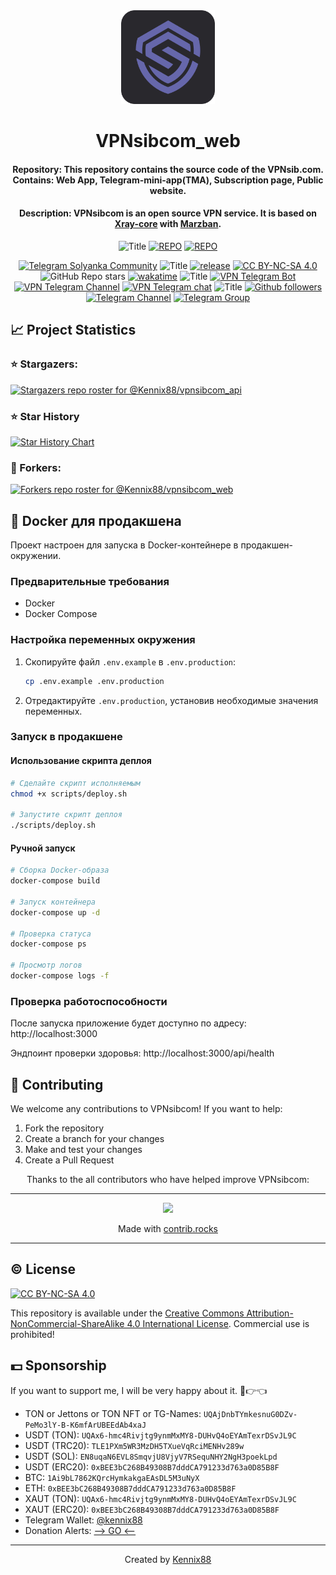 <div align="center">

<a href="https://t.me/vpnsibcom_bot" target='_blank'>
    <img src="logo.png" width='150' />
</a>

# VPNsibcom_web

#### **Repository**: This repository contains the source code of the VPNsib.com. Contains: Web App, Telegram-mini-app(TMA), Subscription page, Public website.

#### **Description**: VPNsibcom is an open source VPN service. It is based on [Xray-core](https://github.com/XTLS/Xray-core/) with [Marzban](https://github.com/Gozargah/Marzban).

![Title](https://img.shields.io/badge/Project%20Repositories%3A-blue?style=for-the-badge&color=005386)
[![REPO](https://img.shields.io/github/stars/Kennix88/vpnsibcom_web?style=for-the-badge&color=0891b2&labelColor=1c1917&logo=github&label=vpnsibcom_web)](https://github.com/Kennix88/vpnsibcom_web)
[![REPO](https://img.shields.io/github/stars/Kennix88/vpnsibcom_api?style=for-the-badge&color=0891b2&labelColor=1c1917&logo=github&label=vpnsibcom_api)](https://github.com/Kennix88/vpnsibcom_api)

[![Telegram Solyanka Community](https://img.shields.io/endpoint?label=Solyanka%20community&style=for-the-badge&color=0891b2&labelColor=1c1917&url=https%3A%2F%2Ftg.sumanjay.workers.dev%2Fsolycmty)](https://t.me/solycmty)
![Title](https://img.shields.io/badge/Repository%3A-blue?style=for-the-badge&color=3C5280)
[![release](https://img.shields.io/github/package-json/v/Kennix88/vpnsibcom_web?style=for-the-badge&color=0891b2&labelColor=1c1917)](https://github.com/Kennix88/vpnsibcom_web/releases)
[![CC BY-NC-SA 4.0][cc-by-nc-sa-shield]][cc-by-nc-sa]
![GitHub Repo stars](https://img.shields.io/github/stars/Kennix88/vpnsibcom_web?style=for-the-badge&color=0891b2&labelColor=1c1917)
[![wakatime](https://wakatime.com/badge/user/9268c051-c861-45cc-b927-3babf56c56d9/project/e80cee38-d89a-40d0-934f-eb63d44eb27c.svg?style=for-the-badge&color=0891b2&logoColor=1c1917)](https://github.com/Kennix88/vpnsibcom_web)
![Title](https://img.shields.io/badge/VPNsibcom%3A-blue?style=for-the-badge&color=3C5280)
[![VPN Telegram Bot](https://img.shields.io/badge/VPN_service-blue?style=for-the-badge&color=0891b2&labelColor=1c1917&logo=telegram&label=Bot)](https://t.me/vpnsibcom_bot)
[![VPN Telegram Channel](https://img.shields.io/endpoint?style=for-the-badge&color=0891b2&labelColor=1c1917&url=https%3A%2F%2Ftg.sumanjay.workers.dev%2Fvpnsibcom&label=Community)](https://t.me/vpnsibcom)
[![VPN Telegram chat](https://img.shields.io/endpoint?label=Chat&style=for-the-badge&color=0891b2&labelColor=1c1917&url=https%3A%2F%2Ftg.sumanjay.workers.dev%2Fvpnsibcom_chat)](https://t.me/vpnsibcom_chat)
![Title](https://img.shields.io/badge/Me%3A-blue?style=for-the-badge&color=3C5280)
[![Github followers](https://img.shields.io/github/followers/Kennix88?logo=github&style=for-the-badge&color=0891b2&labelColor=1c1917)](https://www.github.com/Kennix88)
[![Telegram Channel](https://img.shields.io/endpoint?style=for-the-badge&color=0891b2&labelColor=1c1917&url=https%3A%2F%2Ftg.sumanjay.workers.dev%2Fkennixdev&label=Channel)](https://t.me/KennixDev)
[![Telegram Group](https://img.shields.io/endpoint?label=Group&style=for-the-badge&color=0891b2&labelColor=1c1917&url=https%3A%2F%2Ftg.sumanjay.workers.dev%2FKennixDevGroup)](https://t.me/KennixDevGroup)

</div>

## 📈 Project Statistics

### ⭐ Stargazers:

[![Stargazers repo roster for @Kennix88/vpnsibcom_api](https://reporoster.com/stars/dark/Kennix88/vpnsibcom_web)](https://github.com/Kennix88/vpnsibcom_web/stargazers)

### ⭐ Star History

<a href="https://www.star-history.com/#kennix88/vpnsibcom_api&Date">
 <picture>
   <source media="(prefers-color-scheme: dark)" srcset="https://api.star-history.com/svg?repos=kennix88/vpnsibcom_web&type=Date&theme=dark" />
   <source media="(prefers-color-scheme: light)" srcset="https://api.star-history.com/svg?repos=kennix88/vpnsibcom_web&type=Date" />
   <img alt="Star History Chart" src="https://api.star-history.com/svg?repos=kennix88/vpnsibcom_web&type=Date" />
 </picture>
</a>

### 🍴 Forkers:

[![Forkers repo roster for @Kennix88/vpnsibcom_web](https://reporoster.com/forks/dark/Kennix88/vpnsibcom_web)](https://github.com/Kennix88/vpnsibcom_web/network/members)

## 🐳 Docker для продакшена

Проект настроен для запуска в Docker-контейнере в продакшен-окружении.

### Предварительные требования

- Docker
- Docker Compose

### Настройка переменных окружения

1. Скопируйте файл `.env.example` в `.env.production`:

   ```bash
   cp .env.example .env.production
   ```

2. Отредактируйте `.env.production`, установив необходимые значения переменных.

### Запуск в продакшене

#### Использование скрипта деплоя

```bash
# Сделайте скрипт исполняемым
chmod +x scripts/deploy.sh

# Запустите скрипт деплоя
./scripts/deploy.sh
```

#### Ручной запуск

```bash
# Сборка Docker-образа
docker-compose build

# Запуск контейнера
docker-compose up -d

# Проверка статуса
docker-compose ps

# Просмотр логов
docker-compose logs -f
```

### Проверка работоспособности

После запуска приложение будет доступно по адресу: http://localhost:3000

Эндпоинт проверки здоровья: http://localhost:3000/api/health

## 🤝 Contributing

We welcome any contributions to VPNsibcom! If you want to help:

1. Fork the repository
2. Create a branch for your changes
3. Make and test your changes
4. Create a Pull Request

<div align="center">
Thanks to the all contributors who have helped improve VPNsibcom:

---

<a href="https://github.com/kennix88/vpnsibcom_web/graphs/contributors">
    <img src="https://contrib.rocks/image?repo=kennix88/vpnsibcom_web" />
</a>

Made with <a rel="noopener noreferrer" target="_blank" href="https://contrib.rocks">contrib.rocks</a>

---

</div>

## © License

[![CC BY-NC-SA 4.0][cc-by-nc-sa-image]][cc-by-nc-sa]

This repository is available under the [Creative Commons Attribution-NonCommercial-ShareAlike 4.0 International License](cc-by-nc-sa). Commercial use is prohibited!

## 💵 Sponsorship

If you want to support me, I will be very happy about it. 🥺👉👈

- TON or Jettons or TON NFT or TG-Names: `UQAjDnbTYmkesnuG0DZv-PeMo3lY-B-K6mfArUBEEdAb4xaJ`
- USDT (TON): `UQAx6-hmc4Rivjtg9ynmMxMY8-DUHvQ4oEYAmTexrDSvJL9C`
- USDT (TRC20): `TLE1PXm5WR3MzDH5TXueVqRciMENHv289w`
- USDT (SOL): `EN8uqaN6EVL8SmqvjU8VjyV7RSequNHY2NgH3poekLpd`
- USDT (ERC20): `0xBEE3bC268B49308B7dddCA791233d763a0D85B8F`
- BTC: `1Ai9bL7862KQrcHymkakgaEAsDL5M3uNyX`
- ETH: `0xBEE3bC268B49308B7dddCA791233d763a0D85B8F`
- XAUT (TON): `UQAx6-hmc4Rivjtg9ynmMxMY8-DUHvQ4oEYAmTexrDSvJL9C`
- XAUT (ERC20): `0xBEE3bC268B49308B7dddCA791233d763a0D85B8F`
- Telegram Wallet: [@kennix88](https://t.me/Kennix88)
- Donation Alerts: [—> GO <—](https://www.donationalerts.com/r/kennixdev)

[cc-by-nc-sa]: http://creativecommons.org/licenses/by-nc-sa/4.0/
[cc-by-nc-sa-image]: https://licensebuttons.net/l/by-nc-sa/4.0/88x31.png
[cc-by-nc-sa-shield]: https://img.shields.io/badge/©%20License-CC%20BY--NC--SA%204.0-lightgrey.svg?style=for-the-badge&color=0891b2&labelColor=1c1917

---

<div align="center">

Created by [Kennix88](https://github.com/Kennix88)

</div>
